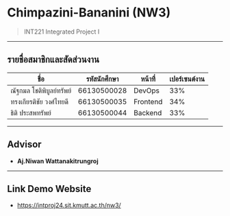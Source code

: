 # Chimpazini-Bananini (NW3)
> INT221 Integrated Project I

---

## รายชื่อสมาชิกและสัดส่วนงาน 

| ชื่อ                              | รหัสนักศึกษา  | หน้าที่   | เปอร์เซนต์งาน |
|-----------------------------------|----------------|------------|----------------|
| ณัฐกมล โชติพิบูลย์ทรัพย์       | 66130500028    | DevOps     | 33%            |
| ทรงเกียรติชัย วงศ์ไทยดี         | 66130500035    | Frontend   | 34%            |
| ธิติ ประสพทรัพย์                 | 66130500044    | Backend    | 33%            |

---

## Advisor

* **Aj.Niwan Wattanakitrungroj**
---
## Link Demo Website
* https://intproj24.sit.kmutt.ac.th/nw3/
